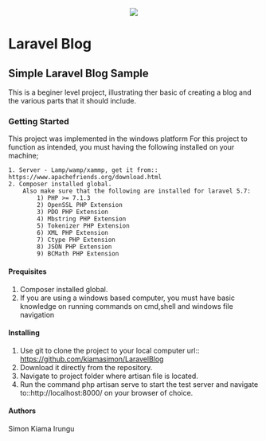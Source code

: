 <p align="center"><img src="https://laravel.com/assets/img/components/logo-laravel.svg"></p>

# Laravel Blog 

## Simple Laravel Blog Sample 
This is a beginer level project, illustrating ther basic of creating a blog and the various parts that it should include.

### Getting Started
This project was implemented in the windows platform
For this project to function as intended, you must having the following installed on your machine;

    1. Server - Lamp/wamp/xammp, get it from:: https://www.apachefriends.org/download.html
    2. Composer installed global.
        Also make sure that the following are installed for laravel 5.7:
            1) PHP >= 7.1.3
            2) OpenSSL PHP Extension
            3) PDO PHP Extension
            4) Mbstring PHP Extension
            5) Tokenizer PHP Extension
            6) XML PHP Extension
            7) Ctype PHP Extension
            8) JSON PHP Extension
            9) BCMath PHP Extension
            
#### Prequisites
  1) Composer installed global.
  2) If you are using a windows based computer, you must have basic knowledge on running commands on cmd,shell and windows file navigation 
  
#### Installing
1) Use git to clone the project to your local computer url:: https://github.com/kiamasimon/LaravelBlog
2) Download it directly from the repository.
3) Navigate to project folder where artisan file is located.
5) Run the command php artisan serve to start the test server and navigate to::http://localhost:8000/
    on your browser of choice.
    
#### Authors
Simon Kiama Irungu
